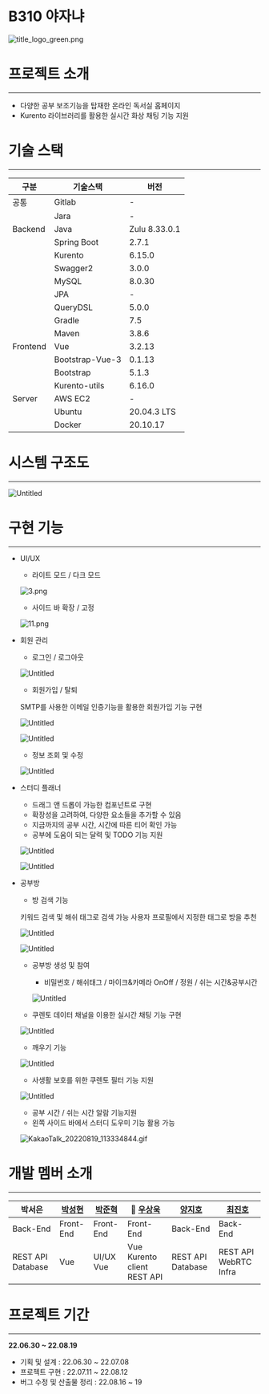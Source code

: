 # B310 야자냐

![title_logo_green.png](image/title_logo_green.png)

# 프로젝트 소개

---

- 다양한 공부 보조기능을 탑재한 온라인 독서실 홈페이지
- Kurento 라이브러리를 활용한 실시간 화상 채팅 기능 지원

# 기술 스택

---

| 구분 | 기술스택 | 버전 |
| --- | --- | --- |
| 공통 | Gitlab | - |
|  | Jara | - |
| Backend | Java  | Zulu 8.33.0.1 |
|  | Spring Boot | 2.7.1 |
|  | Kurento | 6.15.0 |
|  | Swagger2 | 3.0.0 |
|  | MySQL | 8.0.30 |
|  | JPA | - |
|  | QueryDSL | 5.0.0 |
|  | Gradle | 7.5 |
|  | Maven | 3.8.6 |
| Frontend | Vue | 3.2.13 |
|  | Bootstrap-Vue-3 | 0.1.13 |
|  | Bootstrap | 5.1.3 |
|  | Kurento-utils | 6.16.0 |
| Server | AWS EC2 | - |
|  | Ubuntu | 20.04.3 LTS |
|  | Docker | 20.10.17 |

# 시스템 구조도

---

![Untitled](image/Untitled.png)

# 구현 기능

---

- UI/UX
    - 라이트 모드 / 다크 모드
    
    ![3.png](image/3.png)
    
    - 사이드 바 확장 / 고정
    
    ![11.png](image/11.png)
    
- 회원 관리
    - 로그인 / 로그아웃
    
    ![Untitled](image/Untitled%201.png)
    
    - 회원가입 / 탈퇴
    
    SMTP를 사용한 이메일 인증기능을 활용한 회원가입 기능 구현
    
    ![Untitled](image/Untitled%202.png)
    
    ![Untitled](image/Untitled%203.png)
    
    - 정보 조회 및 수정
    
    ![Untitled](image/Untitled%204.png)
    
- 스터디 플래너
    - 드래그 앤 드롭이 가능한 컴포넌트로 구현
    - 확장성을 고려하여, 다양한 요소들을 추가할 수 있음
    - 지금까지의 공부 시간, 시간에 따른 티어 확인 가능
    - 공부에 도움이 되는 달력 및 TODO 기능 지원
    
    ![Untitled](image/Untitled%205.png)
    
    ![Untitled](image/Untitled%206.png)
    
- 공부방
    - 방 검색 기능
    
    키워드 검색 및 해쉬 태그로 검색 가능
    사용자 프로필에서 지정한 태그로 방을 추천
    
    ![Untitled](image/Untitled%207.png)
    
    ![Untitled](image/Untitled%208.png)
    
    - 공부방 생성 및 참여
        - 비밀번호 / 해쉬태그 / 마이크&카메라 OnOff / 정원 / 쉬는 시간&공부시간
        
        ![Untitled](image/Untitled%209.png)
        
    - 쿠렌토 데이터 채널을 이용한 실시간 채팅 기능 구현
    
    ![Untitled](image/Untitled%2010.png)
    
    - 깨우기 기능
    
    ![Untitled](image/Untitled%2011.png)
    
    - 사생활 보호를 위한 쿠렌토 필터 기능 지원
    
    ![Untitled](image/Untitled%2012.png)
    
    - 공부 시간 / 쉬는 시간 알람 기능지원
    - 왼쪽 사이드 바에서 스터디 도우미 기능 활용 가능
    
    ![KakaoTalk_20220819_113334844.gif](image/KakaoTalk_20220819_113334844.gif)
    

# 개발 멤버 소개

---

| 박서은 | [박성현](https://github.com/giftanchovy) | [박준혁](https://github.com/inte99ral) | 👑 [우상욱](https://github.com/YeoUlFox) | [양지호](https://github.com/jihoyangKR) | [최진호](https://github.com/turtlebooster) |
| --- | --- | --- | --- | --- | --- |
| Back-End | Front-End | Front-End | Front-End | Back-End | Back-End |
| REST API  Database | Vue | UI/UX  Vue | Vue  Kurento client  REST API | REST API  Database | REST API  WebRTC  Infra |

# 프로젝트 기간

---

**22.06.30 ~ 22.08.19**

- 기획 및 설계 : 22.06.30 ~ 22.07.08
- 프로젝트 구현 : 22.07.11 ~ 22.08.12
- 버그 수정 및 산출물 정리 : 22.08.16 ~ 19
